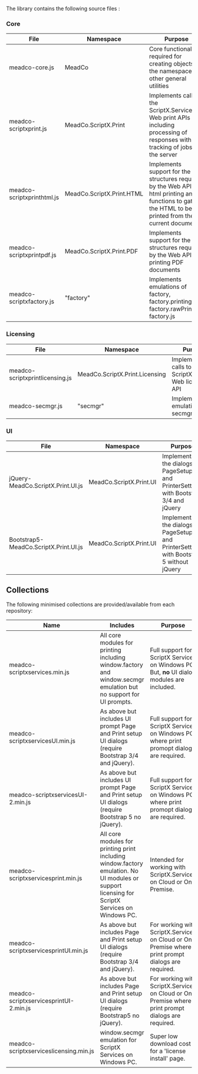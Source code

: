 The library contains the following source files :

### Core

| File | Namespace | Purpose |
|--- |--- |---|
| meadco-core.js | MeadCo | Core functionality required for creating objects in the namespace and other general utilities |
| meadco-scriptxprint.js | MeadCo.ScriptX.Print | Implements calls to the ScriptX.Services Web print APIs including processing of responses with tracking of jobs at the server |
| meadco-scriptxprinthtml.js | MeadCo.ScriptX.Print.HTML | Implements support for the structures required by the Web API for html printing and functions to gather the HTML to be printed from the current document |
| meadco-scriptxprintpdf.js | MeadCo.ScriptX.Print.PDF | Implements support for the structures required by the Web API for printing PDF documents |
| meadco-scriptxfactory.js | &quot;factory&quot; | Implements emulations of factory, factory.printing..., factory.rawPrinting, factory.js |

### Licensing

| File | Namespace | Purpose |
|--- |--- |---|
| meadco-scriptxprintlicensing.js | MeadCo.ScriptX.Print.Licensing | Implements calls to the ScriptX.Services Web licensing API |
| meadco-secmgr.js | &quot;secmgr&quot; | Implements emulation of secmgr |

### UI

| File | Namespace | Purpose |
|--- |--- |---|
| jQuery-MeadCo.ScriptX.Print.UI.js | MeadCo.ScriptX.Print.UI | Implements the dialogs PageSetup and PrinterSettings with Bootstrap 3/4 and jQuery  |
| Bootstrap5-MeadCo.ScriptX.Print.UI.js | MeadCo.ScriptX.Print.UI | Implements the dialogs PageSetup and PrinterSettings with Bootstrap 5 without jQuery  |

## Collections

The following minimised collections are provided/available from each repository:

| Name | Includes | Purpose |
|---|--- |---|
| meadco-scriptxservices.min.js | All core modules for printing including window.factory and window.secmgr emulation but no support for UI prompts. | Full support for ScriptX Services on Windows PC. But, **no** UI dialog modules are included. |
| meadco-scriptxservicesUI.min.js | As above but includes UI prompt Page and Print setup UI dialogs (require Bootstrap 3/4 and jQuery).  | Full support for ScriptX Services on Windows PC where print promopt dialogs are required. |
| meadco-scriptxservicesUI-2.min.js | As above but includes UI prompt Page and Print setup UI dialogs (require Bootstrap 5 no jQuery).  | Full support for ScriptX Services on Windows PC where print promopt dialogs are required. |
| meadco-scriptxservicesprint.min.js | All core modules for printing print including window.factory emulation. No UI modules or support licensing for ScriptX Services on Windows PC. | Intended for working with ScriptX.Services on Cloud or On Premise. |
| meadco-scriptxservicesprintUI.min.js | As above but includes Page and Print setup UI dialogs (require Bootstrap 3/4 and jQuery).  | For working with ScriptX.Services on Cloud or On Premise where print prompt dialogs are required. |
| meadco-scriptxservicesprintUI-2.min.js | As above but includes Page and Print setup UI dialogs (require Bootstrap5 no jQuery).  | For working with ScriptX.Services on Cloud or On Premise where print prompt dialogs are required. |
| meadco-scriptxserviceslicensing.min.js | window.secmgr emulation for ScriptX Services on Windows PC. | Super low download cost for a 'license install' page. |
